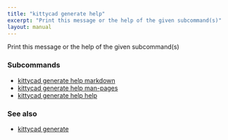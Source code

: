 ```yaml
---
title: "kittycad generate help"
excerpt: "Print this message or the help of the given subcommand(s)"
layout: manual
---
```


Print this message or the help of the given subcommand(s)

### Subcommands

* [kittycad generate help markdown](./kittycad_generate_help_markdown)
* [kittycad generate help man-pages](./kittycad_generate_help_man-pages)
* [kittycad generate help help](./kittycad_generate_help_help)

### See also

* [kittycad generate](./kittycad_generate)